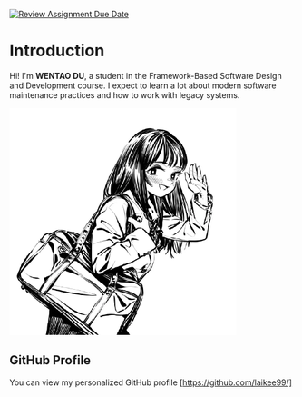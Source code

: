 [![Review Assignment Due Date](https://classroom.github.com/assets/deadline-readme-button-22041afd0340ce965d47ae6ef1cefeee28c7c493a6346c4f15d667ab976d596c.svg)](https://classroom.github.com/a/0MOLbOcH)
# Introduction
Hi! I'm **WENTAO DU**, a student in the Framework-Based Software Design and Development course. 
I expect to learn a lot about modern software maintenance practices and how to work with legacy systems.

![My Image](https://github.com/Framework-Based-Software/icebreaking-laikee99/blob/profile-upload/28212423.png?raw=true)  <!-- Link to the uploaded image -->

## GitHub Profile

You can view my personalized GitHub profile [https://github.com/laikee99/]

